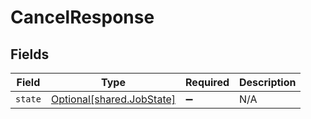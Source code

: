 # CancelResponse


## Fields

| Field                                                            | Type                                                             | Required                                                         | Description                                                      |
| ---------------------------------------------------------------- | ---------------------------------------------------------------- | ---------------------------------------------------------------- | ---------------------------------------------------------------- |
| `state`                                                          | [Optional[shared.JobState]](undefined/models/shared/jobstate.md) | :heavy_minus_sign:                                               | N/A                                                              |